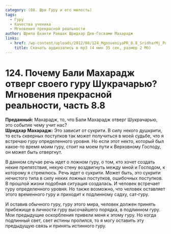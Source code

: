 ```yaml
---
category: (08. Шри Гуру и его милость)
tags:
  - Гуру
  - Качества ученика
  - Мгновения прекрасной реальности
author: Шрила Бхакти Ракшак Шридхар Дев-Госвами Махарадж
links:
  - href: /wp-content/uploads/2012/08/124_MgnoveniyaPR_8.8_SridharMj_Pochemu_Bali_Maharaj_otverg_svoyego_guru_Shukracharyu.mp3
    title: Скачать аудиозапись в mp3 (4 мин 35 сек, размер 2 Мб)
---
```


# 124. Почему Бали Махарадж отверг cвоего гуру Шукрачарью? Мгновения прекрасной реальности, часть 8.8

**Преданный:** Махарадж, то, что Бали Махарадж отверг Шукрачарью, это событие чему учит нас?\
**Шридхар Махарадж:** Это зависит от сукрити. В силу некого душкрити, то есть скверных поступков так может получиться в моей судьбе, что я встречаю гуру определенного уровня. Но если этот некто, который был какое-то время моим гуру, стоит на моем пути к Верховному Господу, он может быть отвергнут.

В данном случае речь идет о ложном гуру, о том, кто хочет создать некие препятствия, некую стену воздвигнуть между мной и Господом, к которому я стремлюсь. Речь идет о сукрити. Может быть, это сукрити нечистого типа в силу неких ложных поступков, ошибочных поступков. В прошлой жизни подобная ситуация создалась. И человек встречает гуру определенного уровня. Но также возможно, что человек оставляет этого временного гуру и приходит к подлинному садху, сат-гуру.

И оставив обычного гуру, гуру этого мира, человек должен принять прибежище в личности гуру высочайшего порядка, в подлинном гуру. Мои предыдущие оскорбления привели меня к этому гуру. Но когда подлинный свет, свет истины пролился, то я могу оставить эту предыдущую связь и принять истинного гуру.

